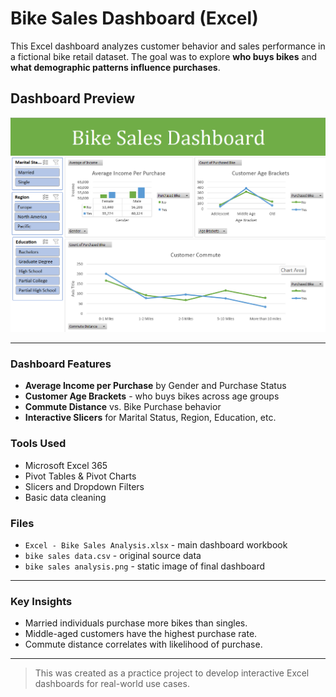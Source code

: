 # Bike Sales Dashboard (Excel)

This Excel dashboard analyzes customer behavior and sales performance in a fictional bike retail dataset. The goal was to explore **who buys bikes** and **what demographic patterns influence purchases**.

## Dashboard Preview

![Bike Sales Dashboard](bike%20sales%20analysis.png)

---

### Dashboard Features
- **Average Income per Purchase** by Gender and Purchase Status
- **Customer Age Brackets** - who buys bikes across age groups
- **Commute Distance** vs. Bike Purchase behavior
- **Interactive Slicers** for Marital Status, Region, Education, etc.

### Tools Used
- Microsoft Excel 365
- Pivot Tables & Pivot Charts
- Slicers and Dropdown Filters
- Basic data cleaning

### Files
- `Excel - Bike Sales Analysis.xlsx` - main dashboard workbook
- `bike sales data.csv` - original source data
- `bike sales analysis.png` - static image of final dashboard

---

### Key Insights
- Married individuals purchase more bikes than singles.
- Middle-aged customers have the highest purchase rate.
- Commute distance correlates with likelihood of purchase.

---

> This was created as a practice project to develop interactive Excel dashboards for real-world use cases.
